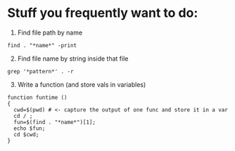 # Stuff you frequently want to do:

1. Find file path by name
```
find . "*name*" -print
```

2. Find file name by string inside that file 
```
grep '*pattern*' . -r
```

3. Write a function (and store vals in variables)
```
function funtime ()
{
  cwd=$(pwd) # <- capture the output of one func and store it in a var
  cd / ;
  fun=$(find . "*name*")[1];
  echo $fun;
  cd $cwd;
}
```
